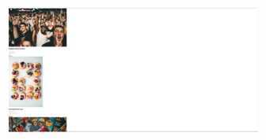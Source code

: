 ![alt text](https://github.com/Stanleynjoroge/Java1/blob/master/Screenshot%202024-01-19%20180228.png)
